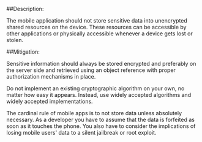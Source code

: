##Description:

The mobile application should not store sensitive data into unencrypted shared
resources on the device. These resources can be accessible by other applications or 
physically accessible whenever a device gets lost or stolen. 

##Mitigation:

Sensitive information should always be stored encrypted and preferably on the server side
and retrieved using an object reference with proper authorization mechanisms in place. 

Do not implement an existing cryptographic algorithm on your own, no matter how easy 
it appears. Instead, use widely accepted algorithms and widely accepted implementations.

The cardinal rule of mobile apps is to not store data unless absolutely necessary. 
As a developer you have to assume that the data is forfeited as soon as it touches the phone. 
You also have to consider the implications of losing mobile users' data to a silent 
jailbreak or root exploit.
